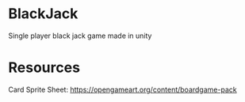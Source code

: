 # BlackJack
Single player black jack game made in unity


# Resources
Card Sprite Sheet: https://opengameart.org/content/boardgame-pack
